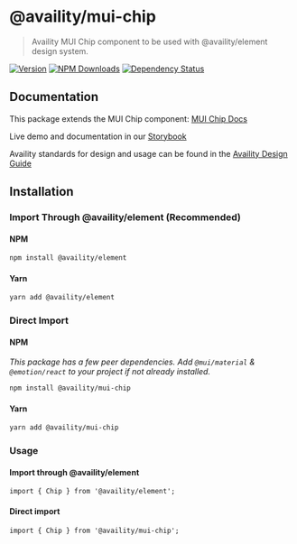 # @availity/mui-chip

> Availity MUI Chip component to be used with @availity/element design system.

[![Version](https://img.shields.io/npm/v/@availity/mui-chip.svg?style=for-the-badge)](https://www.npmjs.com/package/@availity/mui-chip)
[![NPM Downloads](https://img.shields.io/npm/dt/@availity/mui-chip.svg?style=for-the-badge)](https://www.npmjs.com/package/@availity/mui-chip)
[![Dependency Status](https://img.shields.io/librariesio/release/npm/@availity/mui-chip?style=for-the-badge)](https://github.com/Availity/element/blob/main/packages/mui-chip/package.json)

## Documentation

This package extends the MUI Chip component: [MUI Chip Docs](https://mui.com/components/chip/)

Live demo and documentation in our [Storybook](https://availity.github.io/element/?path=/docs/components-chip-introduction--docs)

Availity standards for design and usage can be found in the [Availity Design Guide](https://design.availity.com/2e36e50c7)

## Installation

### Import Through @availity/element (Recommended)

#### NPM

```bash
npm install @availity/element
```

#### Yarn

```bash
yarn add @availity/element
```

### Direct Import

#### NPM

_This package has a few peer dependencies. Add `@mui/material` & `@emotion/react` to your project if not already installed._

```bash
npm install @availity/mui-chip
```

#### Yarn

```bash
yarn add @availity/mui-chip
```

### Usage

#### Import through @availity/element

```tsx
import { Chip } from '@availity/element';
```

#### Direct import

```tsx
import { Chip } from '@availity/mui-chip';
```
